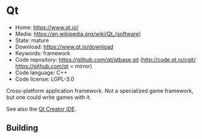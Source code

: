 # Qt

- Home: https://www.qt.io/
- Media: <https://en.wikipedia.org/wiki/Qt_(software)>
- State: mature
- Download: https://www.qt.io/download
- Keywords: framework
- Code repository: https://github.com/qt/qtbase.git (http://code.qt.io/cgit/ https://github.com/qt = mirror)
- Code language: C++
- Code license: LGPL-3.0

Cross-platform application framework.
Not a specialized game framework, but one could write games with it.

See also the [Qt Creator IDE](https://wiki.qt.io/Qt_Creator).

## Building
